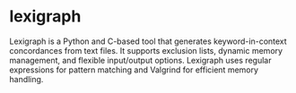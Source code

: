 # lexigraph
Lexigraph is a Python and C-based tool that generates keyword-in-context concordances from text files. It supports exclusion lists, dynamic memory management, and flexible input/output options. Lexigraph uses regular expressions for pattern matching and Valgrind for efficient memory handling.
